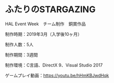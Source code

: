 # ふたりのSTARGAZING

HAL Event Week　チーム制作　銅賞作品

制作時期：2019年3月（入学後10ヶ月）

制作人数：5人

制作期間：3週間

制作環境：C言語、DirectX 9、Visual Studio 2017

ゲームプレイ動画：https://youtu.be/hHmKBJwdHqk
